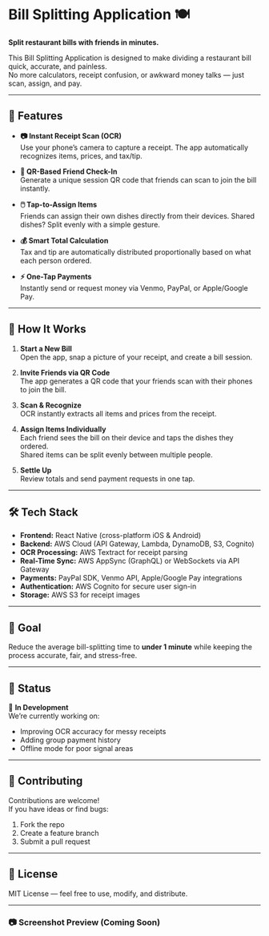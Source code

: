 # Bill Splitting Application 🍽️  
**Split restaurant bills with friends in minutes.**

This Bill Splitting Application is designed to make dividing a restaurant bill quick, accurate, and painless.  
No more calculators, receipt confusion, or awkward money talks — just scan, assign, and pay.

---

## 🚀 Features

- **📷 Instant Receipt Scan (OCR)**  
  Use your phone’s camera to capture a receipt. The app automatically recognizes items, prices, and tax/tip.

- **👥 QR-Based Friend Check-In**  
  Generate a unique session QR code that friends can scan to join the bill instantly.

- **🖱️ Tap-to-Assign Items**  
  Friends can assign their own dishes directly from their devices. Shared dishes? Split evenly with a simple gesture.

- **💰 Smart Total Calculation**  
  Tax and tip are automatically distributed proportionally based on what each person ordered.

- **⚡ One-Tap Payments**  
  Instantly send or request money via Venmo, PayPal, or Apple/Google Pay.

---

## 📱 How It Works

1. **Start a New Bill**  
   Open the app, snap a picture of your receipt, and create a bill session.

2. **Invite Friends via QR Code**  
   The app generates a QR code that your friends scan with their phones to join the bill.

3. **Scan & Recognize**  
   OCR instantly extracts all items and prices from the receipt.

4. **Assign Items Individually**  
   Each friend sees the bill on their device and taps the dishes they ordered.  
   Shared items can be split evenly between multiple people.

5. **Settle Up**  
   Review totals and send payment requests in one tap.

---

## 🛠️ Tech Stack

- **Frontend:** React Native (cross-platform iOS & Android)
- **Backend:** AWS Cloud (API Gateway, Lambda, DynamoDB, S3, Cognito)
- **OCR Processing:** AWS Textract for receipt parsing
- **Real-Time Sync:** AWS AppSync (GraphQL) or WebSockets via API Gateway
- **Payments:** PayPal SDK, Venmo API, Apple/Google Pay integrations
- **Authentication:** AWS Cognito for secure user sign-in
- **Storage:** AWS S3 for receipt images

---

## 🎯 Goal

Reduce the average bill-splitting time to **under 1 minute** while keeping the process accurate, fair, and stress-free.

---

## 📌 Status

🚧 **In Development**  
We’re currently working on:
- Improving OCR accuracy for messy receipts
- Adding group payment history
- Offline mode for poor signal areas

---

## 🤝 Contributing

Contributions are welcome!  
If you have ideas or find bugs:
1. Fork the repo
2. Create a feature branch
3. Submit a pull request

---

## 📄 License

MIT License — feel free to use, modify, and distribute.

---

### 📷 Screenshot Preview (Coming Soon)

